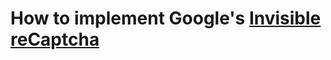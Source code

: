 # How to implement Google's [Invisible reCaptcha ](https://developers.google.com/recaptcha/docs/invisible)